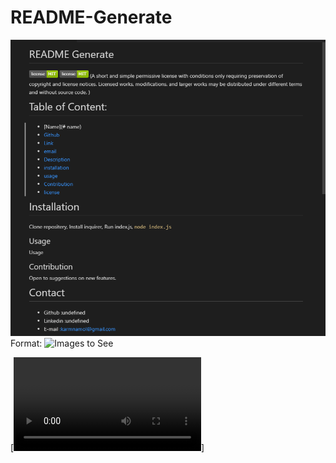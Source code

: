 # README-Generate
![Screenshot](/screenshot/Image.png)
Format: ![Images to See](C:\Users\Karmjeet\code\README-Generate\screenshot\Image.png)

[![Watch video](C:\Users\Karmjeet\code\README-Generate\screenshot\Video.MP4)]
